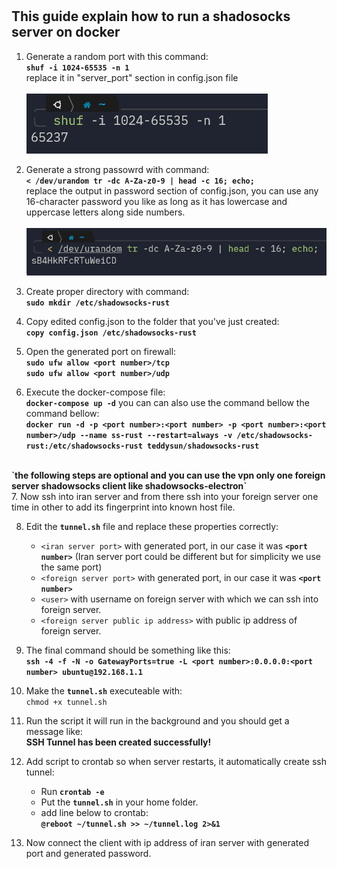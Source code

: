 # <h2> This guide explain how to run a shadosocks server on docker </h2>

1. Generate a random port with this command:<br /><strong> `shuf -i 1024-65535 -n 1` <br /></strong> replace it in "server_port" section in config.json file<br />
   <br /> ![](images/port.jpg)
2. Generate a strong passowrd with command: 
<br /><strong>`< /dev/urandom tr -dc A-Za-z0-9 | head -c 16; echo;`<br /></strong> replace the output in password section of config.json, you can use any 16-character password you like as long as it has lowercase and uppercase letters along side numbers. <br /> <br />
   ![](images/password.jpg)
3. Create proper directory with command:
<br /> <strong>`sudo mkdir /etc/shadowsocks-rust`</strong>

4. Copy edited config.json to the folder that you've just created: 
<br /><strong> `copy config.json /etc/shadowsocks-rust`</strong>

5. Open the generated port on firewall: 
<br /> <strong>`sudo ufw allow <port number>/tcp` <br /> `sudo ufw allow <port number>/udp`</strong>

6. Execute the docker-compose file:
<br /> <strong>`docker-compose up -d`</strong>
you can can also use the command bellow the command bellow:
<br /> <strong>`docker run -d -p <port number>:<port number> -p <port number>:<port number>/udp --name ss-rust --restart=always -v /etc/shadowsocks-rust:/etc/shadowsocks-rust teddysun/shadowsocks-rust`</strong>
<br />
<strong>`the following steps are optional and you can use the vpn only one foreign server shadowsocks client like shadowsocks-electron`</strong>
<br/>
7. Now ssh into iran server and from there ssh into your foreign server one time in other to add its fingerprint into known host file.

8. Edit the <strong><code>tunnel.sh</code></strong> file and replace these properties correctly:<br />

   - `<iran server port>` with generated port, in our case it was <strong>`<port number>`</strong> (Iran server port could be different but for simplicity we use the same port)
   - `<foreign server port>` with generated port, in our case it was <strong>`<port number>`</strong>
   - `<user>` with username on foreign server with which we can ssh into foreign server.
   - `<foreign server public ip address>` with public ip address of foreign server.

9. The final command should be something like this: <br /> <strong> `ssh -4 -f -N -o GatewayPorts=true -L <port number>:0.0.0.0:<port number> ubuntu@192.168.1.1`</strong>

10. Make the <strong><code>tunnel.sh</code></strong> executeable with:<br /> `chmod +x tunnel.sh`

11. Run the script it will run in the background and you should get a message like:<br /><strong>SSH Tunnel has been created successfully!</strong>

12. Add script to crontab so when server restarts, it automatically create ssh tunnel:

    - Run <strong>`crontab -e`</strong>
    - Put the <strong>`tunnel.sh`</strong> in your home folder.
    - add line below to crontab:<br /><strong> `@reboot ~/tunnel.sh >> ~/tunnel.log 2>&1`</strong>

13. Now connect the client with ip address of iran server with generated port and generated password.
